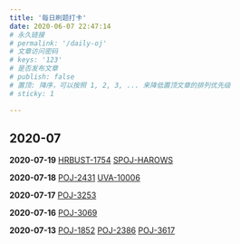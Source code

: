 ```yaml
---
title: '每日刷题打卡'
date: 2020-06-07 22:47:14
# 永久链接
# permalink: '/daily-oj'
# 文章访问密码
# keys: '123'
# 是否发布文章
# publish: false
# 置顶: 降序，可以按照 1, 2, 3, ... 来降低置顶文章的排列优先级
# sticky: 1

---
```


<Practice/>

## 2020-07

**2020-07-19**
[HRBUST-1754](./hrbust1754)
[SPOJ-HAROWS](./SPOJ-HAROWS)

**2020-07-18**
[POJ-2431](./poj/poj2431)
[UVA-10006](./uva10006)


**2020-07-17**
[POJ-3253](./poj/poj3253)

**2020-07-16**
[POJ-3069](./poj/poj3069)

**2020-07-13**
[POJ-1852](./poj/poj1852)
[POJ-2386](./poj/poj2386)
[POJ-3617](./poj/poj3617)